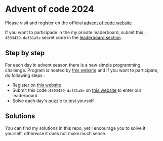 # Advent of code 2024

Please visit and register on the official [advent of code website](https://adventofcode.com)

If you want to participade in the my private leaderboard, submit this : `4503439-daf31a5e` secret code in the [leaderboard section](https://adventofcode.com/2024/leaderboard/private).

## Step by step

For each day in advent season there is a new simple programming challenge. Program is hosted by [this website](https://adventofcode.com) and if you want to participate, do following steps :

- Register on [this website](https://adventofcode.com/2024/auth/login)
- Submit this code :`4503439-daf31a5e` on [this website](https://adventofcode.com/2024/leaderboard/private) to enter our leaderboard.
- Solve each day's puzzle to test yourself.

## Solutions

You can find my solutions in this repo, yet I encourage you to solve it yourself, otherwise it does not make much sense.
